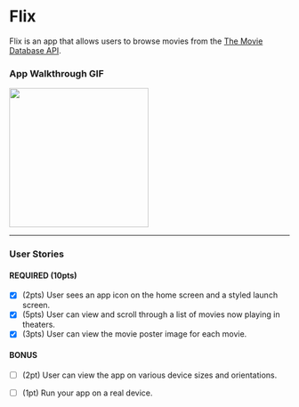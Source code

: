 # Flix

Flix is an app that allows users to browse movies from the [The Movie Database API](http://docs.themoviedb.apiary.io/#).

### App Walkthrough GIF

<img src="http://g.recordit.co/ys7coCUGyy.gif" width=250><br>


---

### User Stories

#### REQUIRED (10pts)
- [x] (2pts) User sees an app icon on the home screen and a styled launch screen.
- [x] (5pts) User can view and scroll through a list of movies now playing in theaters.
- [x] (3pts) User can view the movie poster image for each movie.

#### BONUS
- [ ] (2pt) User can view the app on various device sizes and orientations.
- [ ] (1pt) Run your app on a real device.


